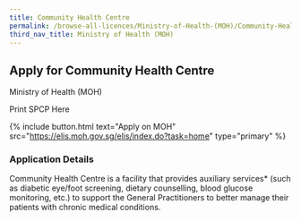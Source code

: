 ```yaml
---
title: Community Health Centre
permalink: /browse-all-licences/Ministry-of-Health-(MOH)/Community-Health-Centre
third_nav_title: Ministry of Health (MOH)
---
```


## Apply for Community Health Centre

Ministry of Health (MOH)

Print SPCP Here


{% include button.html text="Apply on MOH" src="https://elis.moh.gov.sg/elis/index.do?task=home" type="primary" %}

### Application Details

<p>Community Health Centre is a facility that provides auxiliary services* (such as diabetic eye/foot screening, dietary counselling, blood glucose monitoring, etc.) to support the General Practitioners to better manage their patients with chronic medical conditions.</p>

